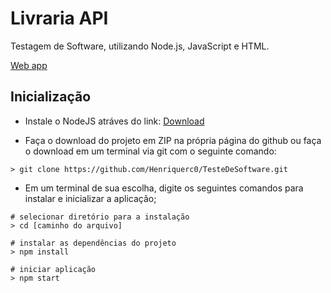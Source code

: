 <h1>Livraria API</h1>
    Testagem de Software, utilizando Node.js, JavaScript e HTML.

</p>
<a href="link">Web app</a>

<h2>Inicialização</h2>

- Instale o NodeJS atráves do link:
<a href="https://nodejs.org/en/download/" target="_blank">Download</a>
</p>

- Faça o download do projeto em ZIP na própria página do github ou faça o download em um terminal via git  com o seguinte comando:

```git
> git clone https://github.com/Henriquerc0/TesteDeSoftware.git
```

 - Em um terminal de sua escolha, digite os seguintes comandos para instalar e inicializar a aplicação;
</p>

```git
# selecionar diretório para a instalação
> cd [caminho do arquivo]
⠀
# instalar as dependências do projeto
> npm install
⠀
# iniciar aplicação
> npm start
```
</p>
</code></pre>

</p>
